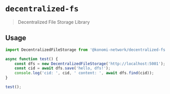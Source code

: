 # `decentralized-fs`

> Decentralized File Storage Library

## Usage

```typescript
import DecentralizedFileStorage from '@konomi-network/decentralized-fs';

async function test() {
	const dfs = new DecentralizedFileStorage('http://localhost:5001');
	const cid = await dfs.save('hello, dfs!');
	console.log('cid: ', cid, ' content: ', await dfs.find(cid));
}

test();
```
